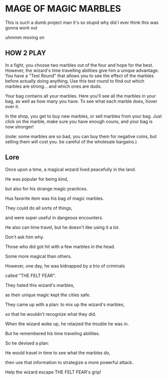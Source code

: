# MAGE OF MAGIC MARBLES

This is such a dumb project man it's so stupid why did I ever think this was gonna work out

uhmmm moving on

## HOW 2 PLAY

In a fight, you choose two marbles out of the four and hope for the best. However, the wizard's time travelling abilities give him a unique advantage. You have a "Test Round" that allows you to see the effect of the marbles before actually doing anything. Use this test round to find out which marbles are strong... and which ones are duds.

Your bag contains all your marbles. Here you'll see all the marbles in your bag, as well as how many you have. To see what each marble does, hover over it.

In the shop, you get to buy new marbles, or sell marbles from your bag. Just click on the marble, make sure you have enough couns, and your bag is now stronger!

(note: some marbles are so bad, you can buy them for negative coins, but selling them will cost you. be careful of the wholesale bargains.)



## Lore

Once upon a time, 
a magical wizard lived peacefully in the land. 

He was popular for being kind, 

but also for his strange magic practices.

Hus favorite item was his bag of magic marbles.

They could do all sorts of things, 

and were super useful in dangeous encounters.

He also can time travel, but he doesn't like using it a lot.

Don't ask him why. 

Those who did got hit with a few marbles in the head. 

Some more magical than others.



However, one day, he was kidnapped by a trio of criminals

called "THE FELT FEAR".

They hated this wizard's marbles, 

as their unique magic kept the cities safe.

They came up with a plan: to mix up the wizard's marbles,

so that he wouldn't recognize what they did.

When the wizard woke up, he relaized the trouble he was in.

But he remembered his time traveling abilities.

So he devised a plan:

He would travel in time to see what the marbles do,

then use that information to strategize a more powerful attack.

Help the wizard escape THE FELT FEAR's grip!
